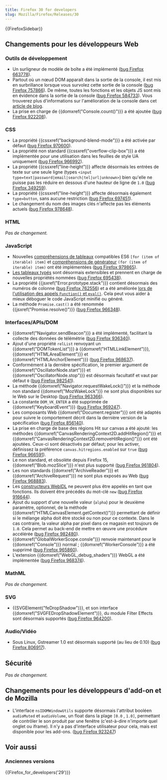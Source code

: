```yaml
---
title: Firefox 30 for developers
slug: Mozilla/Firefox/Releases/30
---
```


{{FirefoxSidebar}}

## Changements pour les développeurs Web

### Outils de développement

- Un surligneur de modèle de boîte a été implémenté ([bug Firefox 663778](https://bugzil.la/663778)).
- Partout où un nœud DOM apparaît dans la sortie de la console, il est mis en surbrillance lorsque vous survolez cette sortie de la console ([bug Firefox 757866](https://bugzil.la/757866)). De même, toutes les fonctions et les objets JS sont mis en évidence dans la sortie de la console ([bug Firefox 584733](https://bugzil.la/584733)). Vous trouverez plus d'informations sur l'amélioration de la console dans cet [article de blog](http://www.robodesign.ro/mihai/blog/web-console-improvements-episode-30).
- La prise en charge de {{domxref("Console.count()")}} a été ajoutée ([bug Firefox 922208](https://bugzil.la/922208)).

### CSS

- La propriété {{cssxref("background-blend-mode")}} a été activée par défaut ([bug Firefox 970600](https://bugzil.la/970600)).
- La propriété non standard {{cssxref("overflow-clip-box")}} a été implémentée pour une utilisation dans les feuilles de style UA uniquement ([bug Firefox 966992](https://bugzil.la/966992)).
- La propriété {{cssxref("line-height")}} affecte désormais les entrées de texte sur une seule ligne (types `<input type=text|password|email|search|tel|url|unknown>`) bien qu'elle ne puisse pas les réduire en dessous d'une hauteur de ligne de `1.0` ([bug Firefox 349259](https://bugzil.la/349259)).
- La propriété {{cssxref("line-height")}} affecte désormais également `type=button`, sans aucune restriction ([bug Firefox 697451](https://bugzil.la/697451)).
- Le changement du nom des images clés n'affecte pas les éléments actuels ([bug Firefox 978648](https://bugzil.la/978648)).

### HTML

_Pas de changement._

### JavaScript

- Nouvelles [compréhensions de tableaux](/fr/docs/Web/JavaScript/Reference/Operators/Array_comprehensions) compatibles ES6 `[for (item of iterable) item]` et [compréhensions de générateur](/fr/docs/Web/JavaScript/Reference/Operators/Generator_comprehensions) `(for (item of iterable) item)` ont été implémentées ([bug Firefox 979865](https://bugzil.la/979865)).
- [Les tableaux typés](/fr/docs/Web/JavaScript/Reference/Global_Objects/TypedArray#Property_access) sont désormais extensibles et prennent en charge de nouvelles propriétés nommées ([bug Firefox 695438](https://bugzil.la/695438)).
- La propriété {{jsxref("Error.prototype.stack")}} contient désormais des numéros de colonne ([bug Firefox 762556](https://bugzil.la/762556)) et a été améliorée [lors de l'utilisation des appels `Function()` et `eval()`](/fr/docs/Web/JavaScript/Reference/Global_Objects/Error/Stack#Stack_of_eval'ed_code). Cela peut vous aider à mieux déboguer le code JavaScript minifié ou généré.
- La méthode `Promise.cast()` a été renommée {{jsxref("Promise.resolve()")}} ([bug Firefox 966348](https://bugzil.la/966348)).

### Interfaces/APIs/DOM

- {{domxref("Navigator.sendBeacon")}} a été implémenté, facilitant la collecte des données de télémétrie ([bug Firefox 936340](https://bugzil.la/936340)).
- Ajout d'une propriété `relList` renvoyant un {{domxref("DOMTokenList")}} à {{domxref("HTMLLinkElement")}}, {{domxref("HTMLAreaElement")}} et {{domxref("HTMLAnchorElement")}} ([bug Firefox 968637](https://bugzil.la/968637)).
- Conformément à la dernière spécification, le premier argument de {{domxref("OscillatorNode.start")}} et {{domxref("OscillatorNode.stop")}} est désormais facultatif et vaut par défaut `0` ([bug Firefox 982541](https://bugzil.la/982541)).
- La méthode {{domxref("Navigator.requestWakeLock()")}} et la méthode non standard {{domxref("MozWakeLock")}} ne sont plus disponibles sur le Web sur le Desktop ([bug Firefox 963366](https://bugzil.la/963366)).
- La constante `DOM_VK_ENTER` a été supprimée de {{domxref("KeyboardEvent")}} ([bug Firefox 969247](https://bugzil.la/969247)).
- Les composants Web {{domxref("Document.register")}} ont été adaptés pour suivre le comportement décrit dans la dernière version de la spécification ([bug Firefox 856140](https://bugzil.la/856140)).
- La prise en charge de base des régions Hit sur canvas a été ajouté: les méthodes {{domxref("CanvasRenderingContext2D.addHitRegion()")}} et {{domxref("CanvasRenderingContext2D.removeHitRegion()")}} ont été ajoutées. Ceux-ci sont désactivés par défaut; pour les activer, définissez la préférence `canvas.hitregions.enabled` sur `true` ([bug Firefox 966591](https://bugzil.la/966591)).
- Le non standard, et obsolète depuis Firefox 15, {{domxref("Blob.mozSlice")}} n'est plus supporté ([bug Firefox 961804](https://bugzil.la/961804)).
- Les non standards {{domxref("ArchiveReader")}} et {{domxref("ArchiveRequest")}} ne sont plus exposés au Web ([bug Firefox 968883](https://bugzil.la/968883)).
- Les [constructeurs WebIDL](https://searchfox.org/mozilla-central/source/dom/webidl/) ne peuvent plus être appelés en tant que fonctions. Ils doivent être précédés du mot-clé `new` ([bug Firefox 916644](https://bugzil.la/916644)).
- Ajout du support d'une nouvelle valeur (`alpha`) pour le deuxième paramètre, optionnel, de la méthode {{domxref("HTMLCanvasElement.getContext()")}} permettant de définir si le mélange alpha doit être stocké ou non pour ce contexte. Dans le cas contraire, la valeur alpha par pixel dans ce magasin est toujours de `1.0`. Cela permet au back-end de mettre en œuvre une procédure accélérée ([bug Firefox 982480](https://bugzil.la/982480)).
- {{domxref("GlobalWorkerScope.consle")}} renvoie maintenant pour le {{domxref("Console")}} normal ; {{domxref("WorkerConsole")}} a été supprimé ([bug Firefox 965860](https://bugzil.la/965860)).
- L'extension {{domxref("WebGL_debug_shaders")}} WebGL a été implémentée ([bug Firefox 968374](https://bugzil.la/968374)).

### MathML

_Pas de changement._

### SVG

- {{SVGElement("feDropShadow")}}, et son interface {{domxref("SVGFEDropShadowElement")}}, du module Filter Effects sont désormais supportés ([bug Firefox 964200](https://bugzil.la/964200)).

### Audio/Vidéo

- Sous Linux, Gstreamer 1.0 est désormais supporté (au lieu de 0.10) ([bug Firefox 806917](https://bugzil.la/806917)).

## Sécurité

_Pas de changement._

## Changements pour les développeurs d'add-on et de Mozilla

- L'interface `nsIDOMWindowUtils` supporte désormais l'attribut booléen `audioMuted` et `audioVolume`, un float dans la plage `[0.0` , `1.0]`, permettant de contrôler le son produit par une fenêtre (c'est-à-dire n'importe quel onglet ou iframe). Il n'y a pas d'interface utilisateur pour cela, mais est disponible pour les add-ons. ([bug Firefox 923247](https://bugzil.la/923247))

## Voir aussi

### Anciennes versions

{{Firefox_for_developers('29')}}

